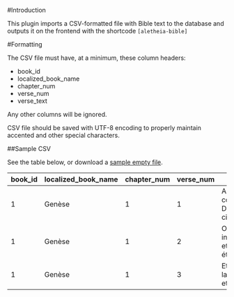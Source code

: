 #Introduction

This plugin imports a CSV-formatted file with Bible text to the database and outputs it on the frontend with the shortcode `[aletheia-bible]`

#Formatting

The CSV file must have, at a minimum, these column headers:

- book_id
- localized_book_name
- chapter_num
- verse_num
- verse_text

Any other columns will be ignored.

CSV file should be saved with UTF-8 encoding to properly maintain accented and other special characters.

##Sample CSV

See the table below, or download a [sample empty file](sample.zip).

| book_id | localized_book_name | chapter_num | verse_num | verse_text                                                 |
|---------|---------------------|-------------|-----------|------------------------------------------------------------|
| 1       | Genèse              | 1           | 1         | AU commencement, Dieu créa les cieux et la terre.          |
| 1       | Genèse              | 1           | 2         | Or la terre était informe et vide, et les ténèbres étaien… |
| 1       | Genèse              | 1           | 3         | Et Dieu dit : Que la lumière soit; et la lumière fut.      |
